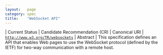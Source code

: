```yaml
---
layout:   page
category: spec
title:    "WebSocket API"
---
```


| Current Status | Candidate Recommendation (CR)
| Canonical URI | [`http://www.w3.org/TR/websockets`](http://www.w3.org/TR/websockets)
| Abstract | This specification defines an API that enables Web pages to use the WebSocket protocol (defined by the IETF) for two-way communication with a remote host.